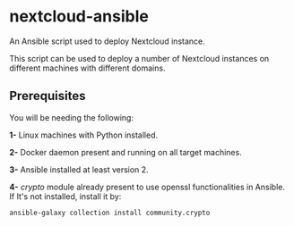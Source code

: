 # nextcloud-ansible

An Ansible script used to deploy Nextcloud instance.

This script can be used to deploy a number of Nextcloud instances on different machines with different domains.

## Prerequisites
You will be needing the following:

**1-** Linux machines with Python installed.

**2-** Docker daemon present and running on all target machines.

**3-** Ansible installed at least version 2.

**4-** *crypto* module already present to use openssl functionalities in Ansible.
If It's not installed, install it by:
```
ansible-galaxy collection install community.crypto
```
